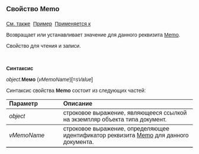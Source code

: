 <html>
<head>
<title>Документ\Memo</title>
</head>

<body>

<p><font size="4" face="Arial"><strong>Свойство Memo<br>
<br>
</strong></font><font face="Arial"><a href="../Asdoc.html">См. также</a>&nbsp;
<u>Пример</u>&nbsp; <a href="../Asdoc.html">Применяется к</a></font></p>

<p class="label"><font face="Arial">Возвращает или устанавливает 
значение для данного реквизита <a
href="../../Defs/doc.html#Memo">Memo</a>.</font></p>

<p class="label"><font face="Arial">Свойство для чтения и записи.</font></p>

<p class="label">&nbsp;</p>

<p class="label"><b><font face="Arial">Синтаксис</font></b></p>

<p><font face="Arial"><em>object.</em><strong>Мемо</strong> (<em>vMemoName</em>)[=<em>sValue</em>]</font></p>

<p><font face="Arial">Синтаксис свойства <strong>Memo</strong>
состоит из следующих частей:</font></p>

<table border="1" cellPadding="5" cols="2" frame="below" rules="rows">
<TBODY>
  <tr vAlign="top">
    <td class="label" width="29%"><font face="Arial"><b>Параметр</b></font></td>
    <td class="label" width="71%"><font face="Arial"><strong>Описание</strong></font></td>
  </tr>
  <tr>
    <td width="29%"><em><font face="Arial">object</font></em></td>
    <td width="71%"><font face="Arial">строковое выражение, являющееся 
	ссылкой на экземпляр объекта типа документ.</font></td>
  </tr>
  <tr>
    <td width="29%"><font face="Arial"><em>vMemoName</em></font></td>
    <td width="71%"><font face="Arial">строковое выражение, 
	определяющее идентификатор реквизита <a
    href="../../Defs/doc.html#Memo">Memo</a> для данного документа. </font></td>
  </tr>
</TBODY>
</table>

<p class="label"><font face="Arial"><b><br>
</b></font></p>
</body>
</html>
